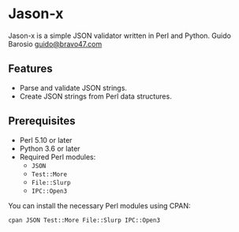 # Jason-x

Jason-x is a simple JSON validator written in Perl and Python.
Guido Barosio <guido@bravo47.com>

## Features

- Parse and validate JSON strings.
- Create JSON strings from Perl data structures.

## Prerequisites

- Perl 5.10 or later
- Python 3.6 or later
- Required Perl modules:
  - `JSON`
  - `Test::More`
  - `File::Slurp`
  - `IPC::Open3`

You can install the necessary Perl modules using CPAN:

```sh
cpan JSON Test::More File::Slurp IPC::Open3

